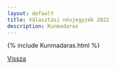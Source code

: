 ```yaml
---
layout: default
title: Választási névjegyzék 2022
description: Kunmadaras
---
```


{% include Kunmadaras.html %}

[Vissza](./)